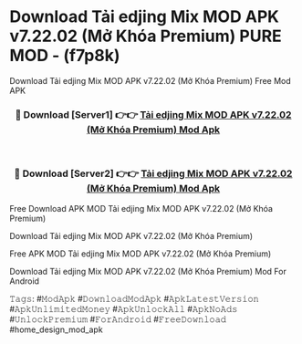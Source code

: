 # Download Tải edjing Mix MOD APK v7.22.02 (Mở Khóa Premium) PURE MOD - (f7p8k)
Download Tải edjing Mix MOD APK v7.22.02 (Mở Khóa Premium) Free Mod APK

<div align="center">
<h3>🔴 Download [Server1] 👉👉 <a href="https://apk-comot.site?title=Tải_edjing_Mix_MOD_APK_v7.22.02_(Mở_Khóa_Premium)">Tải edjing Mix MOD APK v7.22.02 (Mở Khóa Premium) Mod Apk</a></h3><br>

<h3>🔴 Download [Server2] 👉👉 <a href="https://apk-comot.site?title=Tải_edjing_Mix_MOD_APK_v7.22.02_(Mở_Khóa_Premium)">Tải edjing Mix MOD APK v7.22.02 (Mở Khóa Premium) Mod Apk</a></h3>
</div>


Free Download APK MOD Tải edjing Mix MOD APK v7.22.02 (Mở Khóa Premium)

Download Tải edjing Mix MOD APK v7.22.02 (Mở Khóa Premium) 

Free APK MOD Tải edjing Mix MOD APK v7.22.02 (Mở Khóa Premium) 

Download Tải edjing Mix MOD APK v7.22.02 (Mở Khóa Premium) Mod For Android

𝚃𝚊𝚐𝚜: #𝙼𝚘𝚍𝙰𝚙𝚔 #𝙳𝚘𝚠𝚗𝚕𝚘𝚊𝚍𝙼𝚘𝚍𝙰𝚙𝚔 #𝙰𝚙𝚔𝙻𝚊𝚝𝚎𝚜𝚝𝚅𝚎𝚛𝚜𝚒𝚘𝚗 #𝙰𝚙𝚔𝚄𝚗𝚕𝚒𝚖𝚒𝚝𝚎𝚍𝙼𝚘𝚗𝚎𝚢 #𝙰𝚙𝚔𝚄𝚗𝚕𝚘𝚌𝚔𝙰𝚕𝚕 #𝙰𝚙𝚔𝙽𝚘𝙰𝚍𝚜 #𝚄𝚗𝚕𝚘𝚌𝚔𝙿𝚛𝚎𝚖𝚒𝚞𝚖 #𝙵𝚘𝚛𝙰𝚗𝚍𝚛𝚘𝚒𝚍 #𝙵𝚛𝚎𝚎𝙳𝚘𝚠𝚗𝚕𝚘𝚊𝚍 #home_design_mod_apk